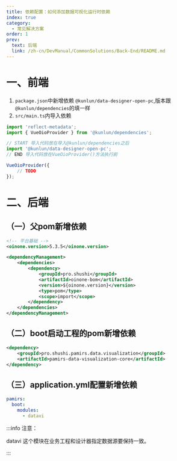 ```yaml
---
title: 依赖配置：如何添加数据可视化运行时依赖
index: true
category:
  - 常见解决方案
order: 1
prev:
  text: 后端
  link: /zh-cn/DevManual/CommonSolutions/Back-End/README.md
---
```


# 一、前端
1. `package.json`中新增依赖 `@kunlun/data-designer-open-pc`,版本跟`@kunlun/dependencies`的填一样
2. `src/main.ts`内导入依赖

```typescript
import 'reflect-metadata';
import { VueOioProvider } from '@kunlun/dependencies';

// START 导入代码放在导入@kunlun/dependencies之后
import '@kunlun/data-designer-open-pc';
// END 导入代码放在VueOioProvider()方法执行前

VueOioProvider({
    // TODO
});
```

# 二、后端
## （一）父pom新增依赖
```xml
<!-- 平台基础 -->
<oinone.version>5.3.5</oinone.version>

<dependencyManagement>
    <dependencies>
        <dependency>
            <groupId>pro.shushi</groupId>
            <artifactId>oinone-bom</artifactId>
            <version>${oinone.version}</version>
            <type>pom</type>
            <scope>import</scope>
        </dependency>
    </dependencies>
</dependencyManagement>
```

## （二）boot启动工程的pom新增依赖
```xml
<dependency>
    <groupId>pro.shushi.pamirs.data.visualization</groupId>
    <artifactId>pamirs-data-visualization-core</artifactId>
</dependency>

```

## （三）application.yml配置新增依赖
```yaml
pamirs:
  boot:
    modules:
      - datavi
```

:::info 注意：

datavi 这个模块在业务工程和设计器指定数据源要保持一致。

:::

